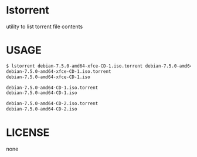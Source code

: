 lstorrent
=========

utility to list torrent file contents

USAGE
=====

```sh
$ lstorrent debian-7.5.0-amd64-xfce-CD-1.iso.torrent debian-7.5.0-amd64-CD-1.iso.torrent debian-7.5.0-amd64-CD-2.iso.torrent 
debian-7.5.0-amd64-xfce-CD-1.iso.torrent
debian-7.5.0-amd64-xfce-CD-1.iso

debian-7.5.0-amd64-CD-1.iso.torrent
debian-7.5.0-amd64-CD-1.iso

debian-7.5.0-amd64-CD-2.iso.torrent
debian-7.5.0-amd64-CD-2.iso
```

LICENSE
====

none
